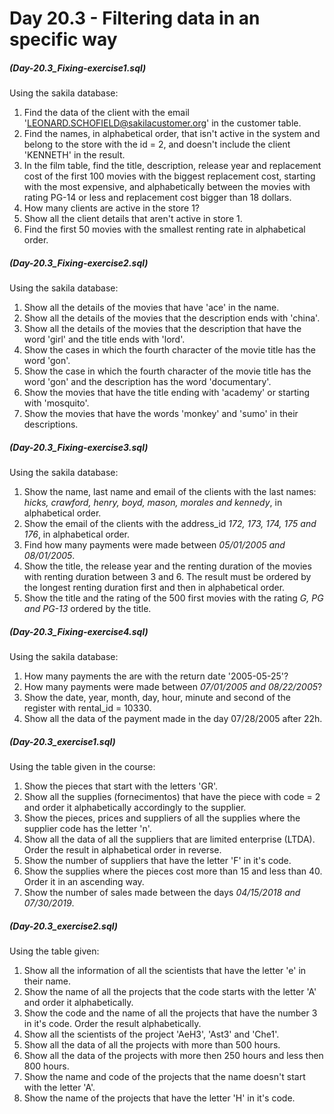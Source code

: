 # Day 20.3 - Filtering data in an specific way

##### (Day-20.3_Fixing-exercise1.sql)

Using the sakila database:

1. Find the data of the client with the email 'LEONARD.SCHOFIELD@sakilacustomer.org' in the customer table.
2. Find the names, in alphabetical order, that isn't active in the system and belong to the store with the id = 2, and doesn't include the client 'KENNETH' in the result.
3. In the film table, find the title, description, release year and replacement cost of the first 100 movies with the biggest replacement cost, starting with the most expensive, and alphabetically between the movies with rating PG-14 or less and replacement cost bigger than 18 dollars.
4. How many clients are active in the store 1?
5. Show all the client details that aren't active in store 1.
6. Find the first 50 movies with the smallest renting rate in alphabetical order.

##### (Day-20.3_Fixing-exercise2.sql)

Using the sakila database:

1. Show all the details of the movies that have 'ace' in the name.
2. Show all the details of the movies that the description ends with 'china'.
3. Show all the details of the movies that the description that have the word 'girl' and the title ends with 'lord'.
4. Show the cases in which the fourth character of the movie title has the word 'gon'.
5. Show the case in which the fourth character of the movie title has the word 'gon' and the description has the word 'documentary'.
6. Show the movies that have the title ending with 'academy' or starting with 'mosquito'.
7. Show the movies that have the words 'monkey' and 'sumo' in their descriptions.

##### (Day-20.3_Fixing-exercise3.sql)

Using the sakila database:

1. Show the name, last name and email of the clients with the last names: _hicks, crawford, henry, boyd, mason, morales and kennedy_, in alphabetical order.
2. Show the email of the clients with the address_id _172, 173, 174, 175 and 176_, in alphabetical order.
3. Find how many payments were made between _05/01/2005 and 08/01/2005_.
4. Show the title, the release year and the renting duration of the movies with renting duration between 3 and 6. The result must be ordered by the longest renting duration first and then in alphabetical order.
5. Show the title and the rating of the 500 first movies with the rating _G, PG and PG-13_ ordered by the title.

##### (Day-20.3_Fixing-exercise4.sql)

Using the sakila database:

1. How many payments the are with the return date '2005-05-25'?
2. How many payments were made between _07/01/2005 and 08/22/2005_?
3. Show the date, year, month, day, hour, minute and second of the register with rental_id = 10330.
4. Show all the data of the payment made in the day 07/28/2005 after 22h.

##### (Day-20.3_exercise1.sql)

Using the table given in the course:

1. Show the pieces that start with the letters 'GR'.
2. Show all the supplies (fornecimentos) that have the piece with code = 2 and order it alphabetically accordingly to the supplier.
3. Show the pieces, prices and suppliers of all the supplies where the supplier code has the letter 'n'.
4. Show all the data of all the suppliers that are limited enterprise (LTDA). Order the result in alphabetical order in reverse.
5. Show the number of suppliers that have the letter 'F' in it's code.
6. Show the supplies where the pieces cost more than 15 and less than 40. Order it in an ascending way.
7. Show the number of sales made between the days _04/15/2018 and 07/30/2019_.

##### (Day-20.3_exercise2.sql)

Using the table given:

1. Show all the information of all the scientists that have the letter 'e' in their name.
2. Show the name of all the projects that the code starts with the letter 'A' and order it alphabetically.
3. Show the code and the name of all the projects that have the number 3 in it's code. Order the result alphabetically.
4. Show all the scientists of the project 'AeH3', 'Ast3' and 'Che1'.
5. Show all the data of all the projects with more than 500 hours.
6. Show all the data of the projects with more then 250 hours and less then 800 hours.
7. Show the name and code of the projects that the name doesn't start with the letter 'A'.
8. Show the name of the projects that have the letter 'H' in it's code.
